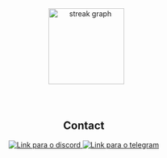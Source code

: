 <div align="center">
  <a href="https://github.com/Jay-Frontera">
 <img src="https://streak-stats.demolab.com?user=Jay-Frontera&locale=en&mode=daily&theme=dark&hide_border=false&border_radius=5" height="150" alt="streak graph"  />
 </a>
</div>

#
<div style="display: flex; justify-content: center" align="center">

<section style="margin-right: 10px;">
  <h2>Contact</h2>
  <a href="https://discord.com/users/272371726329970688" target="_blank">
    <img alt="Link para o discord" src="https://img.shields.io/badge/Discord-5865f2?style=for-the-badge&logo=discord&logoColor=white"/>
  </a>
  <a href="https://t.me/JAYBOT_0x" target="_blank">
        <img alt="Link para o telegram" src="https://img.shields.io/badge/Telegram-white?style=for-the-badge&logo=telegram&logoColor=black"/>
  </a>
</section>

</div>
